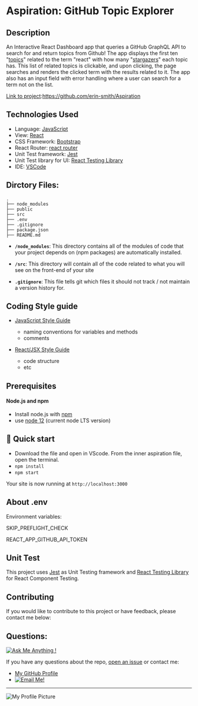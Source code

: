 
# Aspiration: GitHub Topic Explorer

## Description
  An Interactive React Dashboard app that queries a GitHub GraphQL API to search for and return topics from Github!  The app displays the first ten "[topics](https://docs.github.com/en/free-pro-team@latest/graphql/reference/objects#topic)" related to the term "react" with how many 
  "[stargazers](https://docs.github.com/en/free-pro-team@latest/graphql/reference/objects#stargazerconnection)" each topic has. This list of related topics is clickable, and upon clicking, the page searches and renders the clicked term with the results related to it.  The app also has an input field with error handling where a user can search for a term not on the list.   
    
  [Link to project](https://github.com/erin-smith/Aspiration):https://github.com/erin-smith/Aspiration

## Technologies Used  
  
- Language: [JavaScript](https://developer.mozilla.org/en-US/docs/Web/JavaScript/Guide)
- View: [React](https://reactjs.org/)
- CSS Framework: [Bootstrap](https://getbootstrap.com/)
- React Router: [react router](https://www.npmjs.com/package/react-router-dom)
- Unit Test framework: [Jest](https://jestjs.io/)
- Unit Test library for UI: [React Testing Library](https://testing-library.com/docs/react-testing-library/intro)
- IDE: [VSCode](https://code.visualstudio.com/)

## Dirctory Files:  

    .
    ├── node_modules
    ├── public
    ├── src
    ├── .env
    ├── .gitignore
    ├── package.json
    ├── README.md  
      
- **`/node_modules`**: This directory contains all of the modules of code that your project depends on (npm packages) are automatically installed.

- **`/src`**: This directory will contain all of the code related to what you will see on the front-end of your site 

- **`.gitignore`**: This file tells git which files it should not track / not maintain a version history for.


## Coding Style guide

- [JavaScript Style Guide](https://github.com/airbnb/javascript)

  - naming conventions for variables and methods
  - comments

- [React/JSX Style Guide](https://github.com/airbnb/javascript/tree/master/react)
  - code structure
  - etc
    
      
## Prerequisites  

#### Node.js and npm

- Install node.js with [npm](https://www.npmjs.com/get-npm)
- use [node 12](https://nodejs.org/en/about/releases/) (current node LTS version)

## 🚀 Quick start

- Download the file and open in VScode. From the inner aspiration file, open the terminal. 
- `npm install`
- `npm start`

Your site is now running at `http://localhost:3000`

## About .env

Environment variables:

SKIP_PREFLIGHT_CHECK  

REACT_APP_GITHUB_API_TOKEN  

    
## Unit Test

This project uses [Jest](https://jestjs.io/) as Unit Testing framework and [React Testing Library](https://testing-library.com/docs/react-testing-library/intro) for React Component Testing.


## Contributing   
 If you would like to contribute to this project or have feedback, please contact me below:

## Questions:  
[![Ask Me Anything !](https://img.shields.io/badge/Ask%20me-anything-1abc9c.svg)](https://GitHub.com/erin-smith)  

  If you have any questions about the repo, [open an issue](https://github.com/erin-smith/Aspiration/issues/new) or contact me:  

* [My GitHub Profile](http://github.com/erin-smith)
* [![Email Me!](https://img.shields.io/badge/email:-erin.acumen@gmail.com-9cf.svg)](<"mailto:erin.acumen@gmail.com">)
***
![My Profile Picture](https://avatars.githubusercontent.com/erin-smith?size=300)